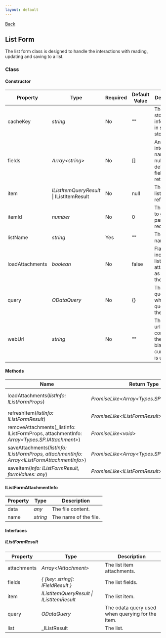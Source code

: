 ```yaml
---
layout: default
---
```

[Back](/helpers)
## List Form
The list form class is designed to handle the interactions with reading, updating and saving to a list.
### Class
#### Constructor

| Property | Type | Required | Default Value | Description |
| --- | --- | --- | --- | --- |
| cacheKey | _string_ | No | "" | The key to store the list information in session storage. |
| fields | _Array&lt;string&gt;_ | No | [] | An array of internal field names. If null, the default form fields are returned. |
| item | _IListItemQueryResult_ \| IListItemResult | No | null | The target list item reference. |
| itemId | _number_ | No | 0 | The item id to get as part of the request. |
| listName | _string_ | Yes | "" | The list name. |
| loadAttachments | _boolean_ | No | false | Flag to include the list item attachments as part of the request. |
| query | _ODataQuery_ | No | {} | The odata query used when querying for the item. |
| webUrl | _string_ | No | "" | The relative url containing the list. If blank, the current web is used. |

#### Methods

| Name | Return Type | Description |
| --- | --- | --- |
| loadAttachments(_listInfo: IListFormProps_) | _PromiseLike&lt;Array&lt;Types.SP.IAttachment&gt;&gt;_ | Loads the item attachments. |
| refreshItem(_listInfo: IListFormResult_) | _PromiseLike&lt;IListFormResult&gt;_ | Refreshes the list item. |
| removeAttachments(_listInfo: IListFormProps, attachmentInfo: _Array&lt;Types.SP.IAttachment&gt;_) | _PromiseLike&lt;void&gt;_ | Removes the attachments. |
| saveAttachments(_listInfo: IListFormProps, attachmentInfo: Array&lt;IListFormAttachmentInfo&gt;_) | _PromiseLike&lt;Array&lt;Types.SP.IAttachment&gt;&gt;_ | Saves the attachments. |
| saveItem(_info: IListFormResult, formValues: any_) | _PromiseLike&lt;IListFormResult&gt;_ | Saves the list item. |

#### IListFormAttachmentInfo

| Property | Type | Description |
| --- | --- | --- |
| data | _any_ | The file content. |
| name | _string_ | The name of the file. |

#### Interfaces
##### IListFormResult

| Property | Type | Description |
| --- | --- | --- |
| attachments | _Array&lt;IAttachment&gt;_ | The list item attachments. |
| fields | _{ [key: string]: IFieldResult }_ | The list fields. |
| item | _IListItemQueryResult \| IListItemResult_ | The list item. |
| query | _ODataQuery_ | The odata query used when querying for the item. |
| list | _IListResult | The list. |